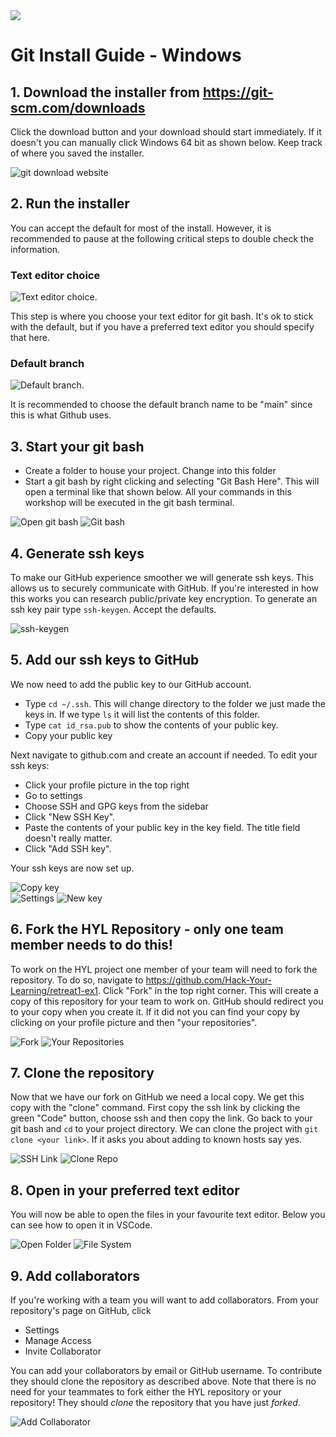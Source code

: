 <div>
<img src="http://drive.google.com/uc?export=view&id=1s4FHh5CpHpQz-mSzv23zjH_X-xkE4KMB">
<h1 style="font-family: -apple-system, BlinkMacSystemFont, 'Space Mono', sans-serif;">Git Install Guide - Windows
</h1>
</div>

## 1. Download the installer from https://git-scm.com/downloads 
Click the download button and your download should start immediately. If it doesn't you can manually click Windows 64 bit as shown below. Keep track of where you saved the installer.

![git download website](assets/downloadscreen.PNG)

## 2. Run the installer
You can accept the default for most of the install. However, it is recommended to pause at the following critical steps to double check the information.

### Text editor choice

![Text editor choice](assets/texteditorchoice.PNG).

This step is where you choose your text editor for git bash. It's ok to stick with the default, but if you have a preferred text editor you should specify that here.
### Default branch

![Default branch](assets/defaultbranch.PNG).

It is recommended to choose the default branch name to be "main" since this is what Github uses.
## 3. Start your git bash
- Create a folder to house your project. Change into this folder
- Start a git bash by right clicking and selecting "Git Bash Here". This will open a terminal like that shown below. All your commands in this workshop will be executed in the git bash terminal.

![Open git bash](assets/opengitbash.png)
![Git bash](assets/gitbash.PNG)

## 4. Generate ssh keys
To make our GitHub experience smoother we will generate ssh keys. This allows us to securely communicate with GitHub. If you're interested in how this works you can research public/private key encryption. To generate an ssh key pair type `ssh-keygen`. Accept the defaults.

![ssh-keygen](assets/sshkeygen.PNG)

## 5. Add our ssh keys to GitHub
We now need to add the public key to our GitHub account. 
- Type `cd ~/.ssh`. This will change directory to the folder we just made the keys in. If we type `ls` it will list the contents of this folder. 
- Type `cat id_rsa.pub` to show the contents of your public key. 
- Copy your public key

Next navigate to github.com and create an account if needed. To edit your ssh keys: 
- Click your profile picture in the top right
- Go to settings
- Choose SSH and GPG keys from the sidebar
- Click "New SSH Key".
- Paste the contents of your public key in the key field. The title field doesn't really matter. 
- Click "Add SSH key".

Your ssh keys are now set up.

![Copy key](assets/copysshkey.PNG)  
![Settings](assets/githubsettings.PNG)
![New key](assets/newsshkey.PNG)

## 6. Fork the HYL Repository - only one team member needs to do this!
To work on the HYL project one member of your team will need to fork the repository. To do so, navigate to https://github.com/Hack-Your-Learning/retreat1-ex1. Click "Fork" in the top right corner. This will create a copy of this repository for your team to work on. GitHub should redirect you to your copy when you create it. If it did not you can find your copy by clicking on your profile picture and then "your repositories".

![Fork](assets/fork.PNG)
![Your Repositories](assets/yourrepositories.png)

## 7. Clone the repository
Now that we have our fork on GitHub we need a local copy. We get this copy with the "clone" command. First copy the ssh link by clicking the green "Code" button, choose ssh and then copy the link. Go back to your git bash and `cd` to your project directory. We can clone the project with `git clone <your link>`. If it asks you about adding to known hosts say yes.

![SSH Link](assets/clonessh.PNG)
![Clone Repo](assets/clonerepo.PNG)

## 8. Open in your preferred text editor
You will now be able to open the files in your favourite text editor. Below you can see how to open it in VSCode.

![Open Folder](assets/openfolder.png)
![File System](assets/vscodefilesystem.PNG)

## 9. Add collaborators
If you're working with a team you will want to add collaborators. From your repository's page on GitHub, click
- Settings
- Manage Access
- Invite Collaborator

You can add your collaborators by email or GitHub username. To contribute they should clone the repository as described above. Note that there is no need for your teammates to fork either the HYL repository or your repository! They should *clone* the repository that you have just *forked*.

![Add Collaborator](assets/addcollaborators.png)
